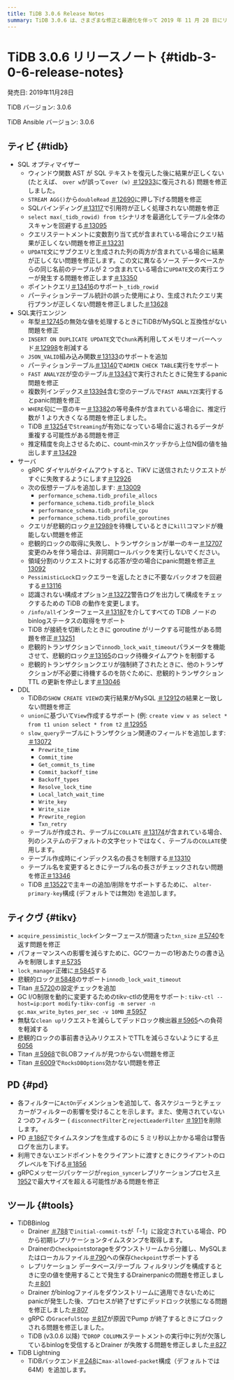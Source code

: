 ```yaml
---
title: TiDB 3.0.6 Release Notes
summary: TiDB 3.0.6 は、さまざまな修正と最適化を伴って 2019 年 11 月 28 日にリリースされました。このリリースには、SQL オプティマイザー、SQL 実行エンジン、サーバー、DDL、TiKV、PD、TiDB Binlog、およびTiDB Lightningの改善が含まれています。修正には、ウィンドウ関数 AST の問題、STREAM AGG()` のプッシュダウン、SQL バインディングの引用符の処理などが含まれます。TiKV の改善には、正確な `lock_manager`、`innodb_lock_wait_timeout` のサポート、および `tikv-ctl` を使用した GC I/O 制限の動的な変更が含まれます。PD の機能強化には、クライアント ログ レベルの引き下げと、タイムスタンプを生成するための警告ログが含まれます。TiDB BinlogとTiDB Lightningにも修正と改善が加えられました。
---
```


# TiDB 3.0.6 リリースノート {#tidb-3-0-6-release-notes}

発売日: 2019年11月28日

TiDB バージョン: 3.0.6

TiDB Ansible バージョン: 3.0.6

## ティビ {#tidb}

-   SQL オプティマイザー
    -   ウィンドウ関数 AST が SQL テキストを復元した後に結果が正しくない (たとえば、 `over w`が誤って`over (w)` [＃12933](https://github.com/pingcap/tidb/pull/12933)に復元される) 問題を修正しました。
    -   `STREAM AGG()`から`doubleRead` [＃12690](https://github.com/pingcap/tidb/pull/12690)に押し下げる問題を修正
    -   SQLバインディング[＃13117](https://github.com/pingcap/tidb/pull/13117)で引用符が正しく処理されない問題を修正
    -   `select max(_tidb_rowid) from t`シナリオを最適化してテーブル全体のスキャンを回避する[＃13095](https://github.com/pingcap/tidb/pull/13095)
    -   クエリステートメントに変数割り当て式が含まれている場合にクエリ結果が正しくない問題を修正[＃13231](https://github.com/pingcap/tidb/pull/13231)
    -   `UPDATE`文にサブクエリと生成された列の両方が含まれている場合に結果が正しくない問題を修正します。この文に異なるソース データベースからの同じ名前のテーブルが 2 つ含まれている場合に`UPDATE`文の実行エラーが発生する問題を修正します[＃13350](https://github.com/pingcap/tidb/pull/13350)
    -   ポイントクエリ[＃13416](https://github.com/pingcap/tidb/pull/13416)のサポート`_tidb_rowid`
    -   パーティションテーブル統計の誤った使用により、生成されたクエリ実行プランが正しくない問題を修正しました[＃13628](https://github.com/pingcap/tidb/pull/13628)
-   SQL実行エンジン
    -   年型[＃12745](https://github.com/pingcap/tidb/pull/12745)の無効な値を処理するときにTiDBがMySQLと互換性がない問題を修正
    -   `INSERT ON DUPLICATE UPDATE`文で`Chunk`再利用してメモリオーバーヘッド[＃12998](https://github.com/pingcap/tidb/pull/12998)を削減する
    -   `JSON_VALID`組み込み関数[＃13133](https://github.com/pingcap/tidb/pull/13133)のサポートを追加
    -   パーティションテーブル[＃13140](https://github.com/pingcap/tidb/pull/13140)で`ADMIN CHECK TABLE`実行をサポート
    -   `FAST ANALYZE`が空のテーブル[＃13343](https://github.com/pingcap/tidb/pull/13343)で実行されたときに発生するpanic問題を修正
    -   複数列インデックス[＃13394](https://github.com/pingcap/tidb/pull/13394)含む空のテーブルで`FAST ANALYZE`実行するとpanic問題を修正
    -   `WHERE`句に一意のキー[＃13382](https://github.com/pingcap/tidb/pull/13382)の等号条件が含まれている場合に、推定行数が 1 より大きくなる問題を修正しました。
    -   TiDB [＃13254](https://github.com/pingcap/tidb/pull/13254)で`Streaming`が有効になっている場合に返されるデータが重複する可能性がある問題を修正
    -   推定精度を向上させるために、count-minスケッチから上位N個の値を抽出します[＃13429](https://github.com/pingcap/tidb/pull/13429)
-   サーバ
    -   gRPC ダイヤルがタイムアウトすると、TiKV に送信されたリクエストがすぐに失敗するようにします[＃12926](https://github.com/pingcap/tidb/pull/12926)
    -   次の仮想テーブルを追加します: [＃13009](https://github.com/pingcap/tidb/pull/13009)
        -   `performance_schema.tidb_profile_allocs`
        -   `performance_schema.tidb_profile_block`
        -   `performance_schema.tidb_profile_cpu`
        -   `performance_schema.tidb_profile_goroutines`
    -   クエリが悲観的ロック[＃12989](https://github.com/pingcap/tidb/pull/12989)を待機しているときに`kill`コマンドが機能しない問題を修正
    -   悲観的ロックの取得に失敗し、トランザクションが単一のキー[＃12707](https://github.com/pingcap/tidb/pull/12707)変更のみを伴う場合は、非同期ロールバックを実行しないでください。
    -   領域分割のリクエストに対する応答が空の場合にpanic問題を修正[＃13092](https://github.com/pingcap/tidb/pull/13092)
    -   `PessimisticLock`ロックエラーを返したときに不要なバックオフを回避する[＃13116](https://github.com/pingcap/tidb/pull/13116)
    -   認識されない構成オプション[＃13272](https://github.com/pingcap/tidb/pull/13272)警告ログを出力して構成をチェックするための TiDB の動作を変更します。
    -   `/info/all`インターフェース[＃13187](https://github.com/pingcap/tidb/pull/13187)を介してすべての TiDB ノードのbinlogステータスの取得をサポート
    -   TiDB が接続を切断したときに goroutine がリークする可能性がある問題を修正[＃13251](https://github.com/pingcap/tidb/pull/13251)
    -   悲観的トランザクションで`innodb_lock_wait_timeout`パラメータを機能させて、悲観的ロック[＃13165](https://github.com/pingcap/tidb/pull/13165)のロック待機タイムアウトを制御する
    -   悲観的トランザクションクエリが強制終了されたときに、他のトランザクションが不必要に待機するのを防ぐために、悲観的トランザクション TTL の更新を停止します[＃13046](https://github.com/pingcap/tidb/pull/13046)
-   DDL
    -   TiDBの`SHOW CREATE VIEW`の実行結果がMySQL [＃12912](https://github.com/pingcap/tidb/pull/12912)の結果と一致しない問題を修正
    -   `union`に基づいて`View`作成するサポート (例: `create view v as select * from t1 union select * from t2` [＃12955](https://github.com/pingcap/tidb/pull/12955)
    -   `slow_query`テーブルにトランザクション関連のフィールドを追加します: [＃13072](https://github.com/pingcap/tidb/pull/13072)
        -   `Prewrite_time`
        -   `Commit_time`
        -   `Get_commit_ts_time`
        -   `Commit_backoff_time`
        -   `Backoff_types`
        -   `Resolve_lock_time`
        -   `Local_latch_wait_time`
        -   `Write_key`
        -   `Write_size`
        -   `Prewrite_region`
        -   `Txn_retry`
    -   テーブルが作成され、テーブルに`COLLATE` [＃13174](https://github.com/pingcap/tidb/pull/13174)が含まれている場合、列のシステムのデフォルトの文字セットではなく、テーブルの`COLLATE`使用します。
    -   テーブル作成時にインデックス名の長さを制限する[＃13310](https://github.com/pingcap/tidb/pull/13310)
    -   テーブル名を変更するときにテーブル名の長さがチェックされない問題を修正[＃13346](https://github.com/pingcap/tidb/pull/13346)
    -   TiDB [＃13522](https://github.com/pingcap/tidb/pull/13522)で主キーの追加/削除をサポートするために、 `alter-primary-key`構成 (デフォルトでは無効) を追加します。

## ティクヴ {#tikv}

-   `acquire_pessimistic_lock`インターフェースが間違った`txn_size` [＃5740](https://github.com/tikv/tikv/pull/5740)を返す問題を修正
-   パフォーマンスへの影響を減らすために、GCワーカーの1秒あたりの書き込みを制限します[＃5735](https://github.com/tikv/tikv/pull/5735)
-   `lock_manager`正確に[＃5845](https://github.com/tikv/tikv/pull/5845)する
-   悲観的ロック[＃5848](https://github.com/tikv/tikv/pull/5848)のサポート`innodb_lock_wait_timeout`
-   Titan [＃5720](https://github.com/tikv/tikv/pull/5720)の設定チェックを追加
-   GC I/O制限を動的に変更するためのtikv-ctlの使用をサポート: `tikv-ctl --host=ip:port modify-tikv-config -m server -n gc.max_write_bytes_per_sec -v 10MB` [＃5957](https://github.com/tikv/tikv/pull/5957)
-   無駄な`clean up`リクエストを減らしてデッドロック検出器[＃5965](https://github.com/tikv/tikv/pull/5965)への負荷を軽減する
-   悲観的ロックの事前書き込みリクエストでTTLを減らさないようにする[＃6056](https://github.com/tikv/tikv/pull/6056)
-   Titan [＃5968](https://github.com/tikv/tikv/pull/5968)でBLOBファイルが見つからない問題を修正
-   Titan [＃6009](https://github.com/tikv/tikv/pull/6009)で`RocksDBOptions`効かない問題を修正

## PD {#pd}

-   各フィルターに`ActOn`ディメンションを追加して、各スケジューラとチェッカーがフィルターの影響を受けることを示します。また、使用されていない 2 つのフィルター ( `disconnectFilter`と`rejectLeaderFilter` [＃1911](https://github.com/pingcap/pd/pull/1911)を削除します。
-   PD [＃1867](https://github.com/pingcap/pd/pull/1867)でタイムスタンプを生成するのに 5 ミリ秒以上かかる場合は警告ログを出力します。
-   利用できないエンドポイントをクライアントに渡すときにクライアントのログレベルを下げる[＃1856](https://github.com/pingcap/pd/pull/1856)
-   gRPCメッセージパッケージが`region_syncer`レプリケーションプロセス[＃1952](https://github.com/pingcap/pd/pull/1952)で最大サイズを超える可能性がある問題を修正

## ツール {#tools}

-   TiDBBinlog
    -   Drainer [＃788](https://github.com/pingcap/tidb-binlog/pull/788)で`initial-commit-ts`が「-1」に設定されている場合、PDから初期レプリケーションタイムスタンプを取得します。
    -   Drainerの`Checkpoint`storageをダウンストリームから分離し、MySQLまたはローカルファイル[＃790](https://github.com/pingcap/tidb-binlog/pull/790)への保存`Checkpoint`サポートする
    -   レプリケーション データベース/テーブル フィルタリングを構成するときに空の値を使用することで発生するDrainerpanicの問題を修正しました[＃801](https://github.com/pingcap/tidb-binlog/pull/801)
    -   Drainer がbinlogファイルをダウンストリームに適用できないためにpanicが発生した後、プロセスが終了せずにデッドロック状態になる問題を修正しました[＃807](https://github.com/pingcap/tidb-binlog/pull/807)
    -   gRPC の`GracefulStop` [＃817](https://github.com/pingcap/tidb-binlog/pull/817)が原因でPump が終了するときにブロックされる問題を修正しました。
    -   TiDB (v3.0.6 以降) で`DROP COLUMN`ステートメントの実行中に列が欠落しているbinlogを受信するとDrainer が失敗する問題を修正しました[＃827](https://github.com/pingcap/tidb-binlog/pull/827)
-   TiDB Lightning
    -   TiDBバックエンド[＃248](https://github.com/pingcap/tidb-lightning/pull/248)に`max-allowed-packet`構成（デフォルトでは64M）を追加します。
